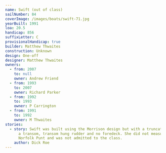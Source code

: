 ```yaml
---
name: Swift (out of class)
sailNumber: 84
coverImage: /images/boats/swift-71.jpg
yearBuilt: 1991
loa: 20.5
handicap: 856
suffixLetter: C
provisionalHandicap: true
builder: Matthew Thwaites
construction: Unknown
design: One-off
designer: Matthew Thwaites
owners:
  - from: 2007
    to: null
    owner: Andrew Friend
  - from: 1993
    to: 2007
    owner: Richard Parker
  - from: 1992
    to: 1993
    owner: P Carrington
  - from: 1991
    to: 1992
    owner: M Thwaites
stories:
  - story: Swift was built using the Morrison design but with a truncated stern with
      a transom, transom hung rudder and no foredeck. She did not measure as a
      Norfolk Punt and was not admitted to the class.
    author: Dick Roe
---
```

